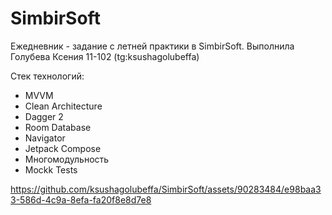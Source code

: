 # SimbirSoft
Ежедневник - задание с летней практики в SimbirSoft.
Выполнила Голубева Ксения 11-102 (tg:ksushagolubeffa)

Стек технологий:
- MVVM
- Clean Architecture
- Dagger 2
- Room Database
- Navigator
- Jetpack Compose
- Многомодульность
- Mockk Tests

https://github.com/ksushagolubeffa/SimbirSoft/assets/90283484/e98baa33-586d-4c9a-8efa-fa20f8e8d7e8
